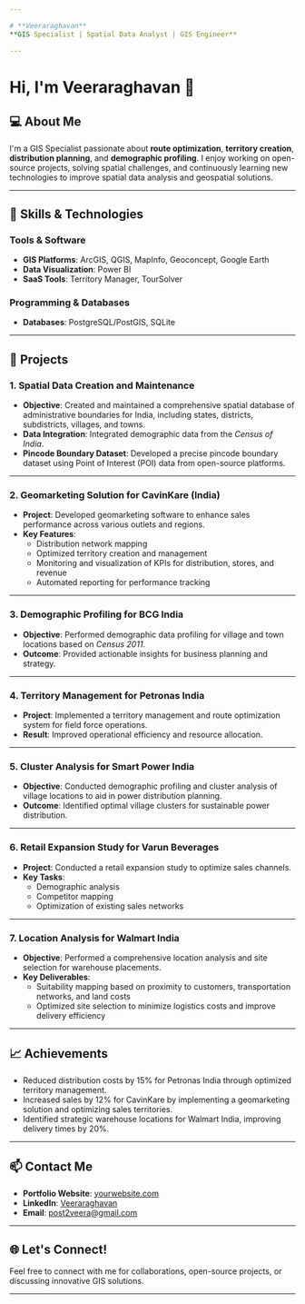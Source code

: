 ```yaml
---

# **Veeraraghavan**  
**GIS Specialist | Spatial Data Analyst | GIS Engineer**  

---
```


# Hi, I'm Veeraraghavan 👋

## 💻 **About Me**
I'm a GIS Specialist passionate about **route optimization**, **territory creation**, **distribution planning**, and **demographic profiling**. I enjoy working on open-source projects, solving spatial challenges, and continuously learning new technologies to improve spatial data analysis and geospatial solutions.

---

## 🚀 **Skills & Technologies**

### **Tools & Software**  
- **GIS Platforms**: ArcGIS, QGIS, MapInfo, Geoconcept, Google Earth  
- **Data Visualization**: Power BI  
- **SaaS Tools**: Territory Manager, TourSolver  

### **Programming & Databases**    
- **Databases**: PostgreSQL/PostGIS, SQLite  

---

## 🌟 **Projects**

### 1. **Spatial Data Creation and Maintenance**  
- **Objective**: Created and maintained a comprehensive spatial database of administrative boundaries for India, including states, districts, subdistricts, villages, and towns.  
- **Data Integration**: Integrated demographic data from the *Census of India*.  
- **Pincode Boundary Dataset**: Developed a precise pincode boundary dataset using Point of Interest (POI) data from open-source platforms.  

---

### 2. **Geomarketing Solution for CavinKare (India)**  
- **Project**: Developed geomarketing software to enhance sales performance across various outlets and regions.  
- **Key Features**:  
  - Distribution network mapping  
  - Optimized territory creation and management  
  - Monitoring and visualization of KPIs for distribution, stores, and revenue  
  - Automated reporting for performance tracking  

---

### 3. **Demographic Profiling for BCG India**  
- **Objective**: Performed demographic data profiling for village and town locations based on *Census 2011*.  
- **Outcome**: Provided actionable insights for business planning and strategy.  

---

### 4. **Territory Management for Petronas India**  
- **Project**: Implemented a territory management and route optimization system for field force operations.  
- **Result**: Improved operational efficiency and resource allocation.  

---

### 5. **Cluster Analysis for Smart Power India**  
- **Objective**: Conducted demographic profiling and cluster analysis of village locations to aid in power distribution planning.  
- **Outcome**: Identified optimal village clusters for sustainable power distribution.  

---

### 6. **Retail Expansion Study for Varun Beverages**  
- **Project**: Conducted a retail expansion study to optimize sales channels.  
- **Key Tasks**:  
  - Demographic analysis  
  - Competitor mapping  
  - Optimization of existing sales networks  

---

### 7. **Location Analysis for Walmart India**  
- **Objective**: Performed a comprehensive location analysis and site selection for warehouse placements.  
- **Key Deliverables**:  
  - Suitability mapping based on proximity to customers, transportation networks, and land costs  
  - Optimized site selection to minimize logistics costs and improve delivery efficiency  

---

## 📈 **Achievements**  
- Reduced distribution costs by 15% for Petronas India through optimized territory management.  
- Increased sales by 12% for CavinKare by implementing a geomarketing solution and optimizing sales territories.  
- Identified strategic warehouse locations for Walmart India, improving delivery times by 20%.

---

## 📫 **Contact Me**
- **Portfolio Website**: [yourwebsite.com](https://yourwebsite.com)  
- **LinkedIn**: [Veeraraghavan](https://www.linkedin.com/in/veera-raghavan-2028/)  
- **Email**: [post2veera@gmail.com](mailto:post2veera@gmail.com)  

---

## 🌐 **Let's Connect!**  
Feel free to connect with me for collaborations, open-source projects, or discussing innovative GIS solutions.

---

